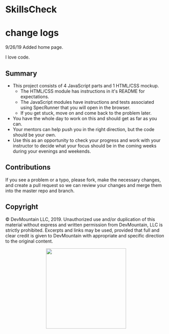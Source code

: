 # SkillsCheck

# change logs

9/26/19 Added home page.

I love code.

## Summary

- This project consists of 4 JavaScript parts and 1 HTML/CSS mockup.
  - The HTML/CSS module has instructions in it's README for expectations.
  - The JavaScript modules have instructions and tests associated using SpecRunner that you will open in the browser.
  - If you get stuck, move on and come back to the problem later.
- You have the whole day to work on this and should get as far as you can.
- Your mentors can help push you in the right direction, but the code should be your own.
- Use this as an opportunity to check your progress and work with your instructor to decide what your focus should be in the coming weeks during your evenings and weekends.

## Contributions

If you see a problem or a typo, please fork, make the necessary changes, and create a pull request so we can review your changes and merge them into the master repo and branch.

## Copyright

© DevMountain LLC, 2019. Unauthorized use and/or duplication of this material without express and written permission from DevMountain, LLC is strictly prohibited. Excerpts and links may be used, provided that full and clear credit is given to DevMountain with appropriate and specific direction to the original content.

<p align="center">
<img src="https://s3.amazonaws.com/devmountain/readme-logo.png" width="250">
</p>
